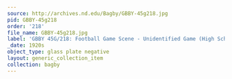 ```yaml
---
source: http://archives.nd.edu/Bagby/GBBY-45g218.jpg
pid: GBBY-45g218
order: '218'
file_name: GBBY-45g218.jpg
label: 'GBBY 45G/218: Football Game Scene - Unidentified Game (High School?) - c1920s'
_date: 1920s
object_type: glass plate negative
layout: generic_collection_item
collection: bagby
---
```

